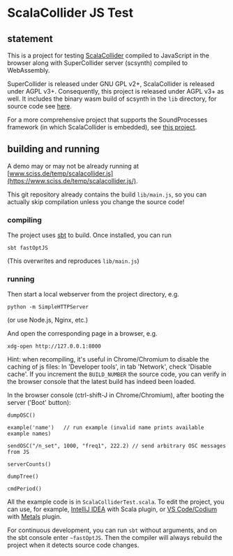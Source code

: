 # ScalaCollider JS Test

## statement

This is a project for testing [ScalaCollider](https://github.com/Sciss/ScalaCollider) compiled to JavaScript 
in the browser along with SuperCollider server (scsynth) compiled to WebAssembly.

SuperCollider is released under GNU GPL v2+, 
ScalaCollider is released under AGPL v3+.
Consequently, this project is released under AGPL v3+ as well.
It includes the binary wasm build of scsynth in the `lib` directory, for source code see
[here](https://github.com/Sciss/supercollider/tree/wasm).

For a more comprehensive project that supports the SoundProcesses framework (in which ScalaCollider is
embedded), see [this project](https://github.com/Sciss/SoundProcessesJSTest).

## building and running

A demo may or may not be already running at [www.sciss.de/temp/scalacollider.js](https://www.sciss.de/temp/scalacollider.js/).

This git repository already contains the build `lib/main.js`, so you can actually skip
compilation unless you change the source code!

### compiling

The project uses [sbt](https://www.scala-sbt.org/) to build. Once installed, you can run

    sbt fastOptJS

(This overwrites and reproduces `lib/main.js`)

### running

Then start a local webserver from the project directory, e.g.
    
    python -m SimpleHTTPServer

(or use Node.js, Nginx, etc.)

And open the corresponding page in a browser, e.g.
    
    xdg-open http://127.0.0.1:8000

Hint: when recompiling, it's useful in Chrome/Chromium to disable the caching of js files:
In 'Developer tools', in tab 'Network', check 'Disable cache'. If you increment the `BUILD_NUMBER`
the source code, you can verify in the browser console that the latest build has indeed been loaded.

In the browser console (ctrl-shift-J in Chrome/Chromium), after booting the server ('Boot' button):

    dumpOSC()
    
    example('name')   // run example (invalid name prints available example names)
    
    sendOSC("/n_set", 1000, "freq1", 222.2) // send arbitrary OSC messages from JS
    
    serverCounts()

    dumpTree()

    cmdPeriod()

All the example code is in `ScalaColliderTest.scala`. To edit the project, you can use, for example,
[IntelliJ IDEA](https://www.jetbrains.com/idea/download/) with Scala plugin, or [VS Code/Codium](https://vscodium.com/)
with [Metals](https://scalameta.org/metals/) plugin.

For continuous development, you can run `sbt` without arguments, and on the sbt console enter `~fastOptJS`.
Then the compiler will always rebuild the project when it detects source code changes.
